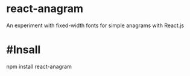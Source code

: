 react-anagram
=============

An experiment with fixed-width fonts for simple anagrams with React.js

#Insall
==============
npm install react-anagram
